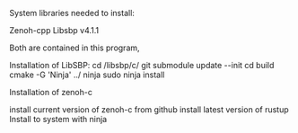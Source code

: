 System libraries needed to install:

Zenoh-cpp
Libsbp v4.1.1

Both are contained in this program, 

Installation of LibSBP:
cd /libsbp/c/
git submodule update --init
cd build
cmake -G 'Ninja' ../
ninja
sudo ninja install


Installation of zenoh-c

install current version of zenoh-c from github
install latest version of rustup
Install to system with ninja


